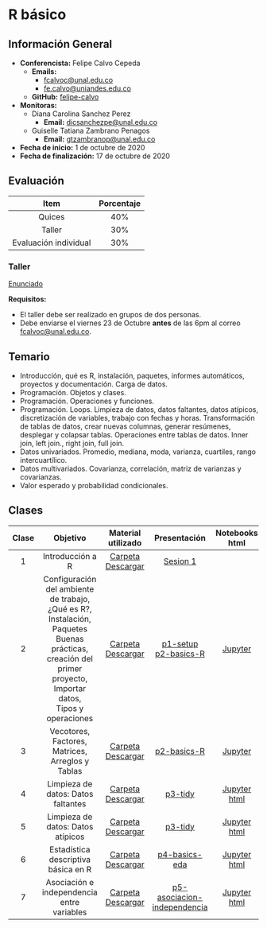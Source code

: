 # R básico

## Información General

-	**Conferencista:** Felipe Calvo Cepeda
	-	**Emails:**
		- fcalvoc@unal.edu.co
		- fe.calvo@uniandes.edu.co
	-	**GitHub:** [felipe-calvo](https://github.com/felipe-calvo)
- **Monitoras:**
  - Diana Carolina Sanchez Perez
    - **Email:** dicsanchezpe@unal.edu.co
  - Guiselle Tatiana Zambrano Penagos
    - **Email:** gtzambranop@unal.edu.co
- **Fecha de inicio:** 1 de octubre de 2020
- **Fecha de finalización:** 17 de octubre de 2020

## Evaluación

|	Item	|	Porcentaje	|
| :--:	|	:--:	|
|	Quices	|	40%	|
|	Taller|	30%	|
|	Evaluación individual	| 30%	|

### Taller

[Enunciado](https://github.com/gtzambranop/UN_2020_2/tree/develop/DCD/module_3/workshop.pdf)

**Requisitos:**
   - El taller debe ser realizado en grupos de dos personas.
   - Debe enviarse el viernes 23 de Octubre **antes** de las 6pm al correo fcalvoc@unal.edu.co.

## Temario

- Introducción, qué es R, instalación, paquetes, informes automáticos, proyectos y
  documentación. Carga de datos.
- Programación. Objetos y clases.
- Programación. Operaciones y funciones.
- Programación. Loops. Limpieza de datos, datos faltantes, datos atípicos,
  discretización de variables, trabajo con fechas y horas. Transformación de
	tablas de datos, crear nuevas columnas, generar resúmenes, desplegar y colapsar
	tablas.
	Operaciones entre tablas de datos. Inner join, left join., right join, full join.
- Datos univariados. Promedio, mediana, moda, varianza, cuartiles, rango
  intercuartílico.
- Datos multivariados. Covarianza, correlación, matriz de varianzas y covarianzas.
- Valor esperado y probabilidad condicionales.

## Clases

|	Clase	|	Objetivo	| Material utilizado	| Presentación | Notebooks <br> html |
|	:--:	|	:--:	|	:--:	|	:--:	| :---: |
|	1	|	Introducción a R	|	[Carpeta](https://github.com/gtzambranop/UN_2020_2/tree/develop/DCD/module_3/basic_r_class_01/)	<br> [Descargar](https://minhaskamal.github.io/DownGit/#/home?url=https://github.com/gtzambranop/UN_2020_2/tree/develop/DCD/module_3/basic_r_class_01/) |	[Sesion 1](https://github.com/gtzambranop/UN_2020_2/tree/develop/DCD/module_3/basic_r_class_01/Ciencia-datos-R-Sesion-1.pdf)	|	|
| 2	|	Configuración del ambiente de trabajo, <br> ¿Qué es R?, Instalación, Paquetes <br> Buenas prácticas, creación del primer <br> proyecto, Importar datos, <br> Tipos y operaciones	| [Carpeta](https://github.com/gtzambranop/UN_2020_2/tree/develop/DCD/module_3/basic_r_class_02/) <br> [Descargar](https://minhaskamal.github.io/DownGit/#/home?url=https://github.com/gtzambranop/UN_2020_2/tree/develop/DCD/module_3/basic_r_class_02/)	| [p1-setup](https://felipe-calvo.github.io/r-101/p1-setup.html) <br> [p2-basics-R](https://felipe-calvo.github.io/r-101/p2-basics-R.html) | [Jupyter](https://github.com/gtzambranop/UN_2020_2/tree/develop/DCD/module_3/basic_r_class_02/class_02.ipynb)	|
| 3 | Vecotores, Factores, Matrices, <br>  Arreglos y Tablas | [Carpeta](https://github.com/gtzambranop/UN_2020_2/tree/develop/DCD/module_3/basic_r_class_03/) <br> [Descargar](https://minhaskamal.github.io/DownGit/#/home?url=https://github.com/gtzambranop/UN_2020_2/tree/develop/DCD/module_3/basic_r_class_03/) | [p2-basics-R](https://felipe-calvo.github.io/r-101/p2-basics-R.html) | [Jupyter](https://github.com/gtzambranop/UN_2020_2/tree/develop/DCD/module_3/basic_r_class_03/class_03.ipynb) |
| 4 | Limpieza de datos: Datos faltantes | [Carpeta](https://github.com/gtzambranop/UN_2020_2/tree/develop/DCD/module_3/basic_r_class_04/) <br> [Descargar](https://minhaskamal.github.io/DownGit/#/home?url=https://github.com/gtzambranop/UN_2020_2/tree/develop/DCD/module_3/basic_r_class_04/) | [p3-tidy](https://felipe-calvo.github.io/r-101/p3-tidy.html) | [Jupyter](https://github.com/gtzambranop/UN_2020_2/tree/develop/DCD/module_3/basic_r_class_04/class_04.ipynb) <br> [html](basic_r_class_04/project_data_cleaning/data_cleaning.html) |
| 5 | Limpieza de datos: Datos atípicos | [Carpeta](https://github.com/gtzambranop/UN_2020_2/tree/develop/DCD/module_3/basic_r_class_05/) <br> [Descargar](https://minhaskamal.github.io/DownGit/#/home?url=https://github.com/gtzambranop/UN_2020_2/tree/develop/DCD/module_3/basic_r_class_05/) | [p3-tidy](https://felipe-calvo.github.io/r-101/p3-tidy.html) | [Jupyter](https://github.com/gtzambranop/UN_2020_2/tree/develop/DCD/module_3/basic_r_class_05/class_05.ipynb) <br> [html](basic_r_class_05/project_data_cleaning/data_cleaning.html) |
| 6 | Estadística descriptiva básica en R | [Carpeta](https://github.com/gtzambranop/UN_2020_2/tree/develop/DCD/module_3/basic_r_class_06/) <br> [Descargar](https://minhaskamal.github.io/DownGit/#/home?url=https://github.com/gtzambranop/UN_2020_2/tree/develop/DCD/module_3/basic_r_class_06/) | [p4-basics-eda](https://felipe-calvo.github.io/r-101/p4-basics-eda.html) | [Jupyter](https://github.com/gtzambranop/UN_2020_2/tree/develop/DCD/module_3/basic_r_class_06/class_06.ipynb) <br> [html](basic_r_class_06/project_descriptive_statistics/descriptive_statistics.html) |
| 7 | Asociación e independencia entre variables | [Carpeta](https://github.com/gtzambranop/UN_2020_2/tree/develop/DCD/module_3/basic_r_class_07/) <br> [Descargar](https://minhaskamal.github.io/DownGit/#/home?url=https://github.com/gtzambranop/UN_2020_2/tree/develop/DCD/module_3/basic_r_class_07/) | [p5-asociacion-independencia](https://felipe-calvo.github.io/r-101/p5-asociacion-independencia.html) | [Jupyter](https://github.com/gtzambranop/UN_2020_2/tree/develop/DCD/module_3/basic_r_class_07/class_07.ipynb) <br> [html](basic_r_class_07/project_association_and_independence/association_and_independence.html) |
